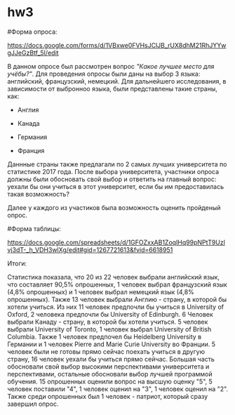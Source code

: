 # hw3
#Форма опроса:

https://docs.google.com/forms/d/1VBxwe0FVHsJClJB_rUX8dhM21RhJYYwgJJeGzBtf_5I/edit

В данном опросе был рассмотрен вопрос _"Какое лучшее место для учёбы?"_. 
Для проведения опросы были даны на выбор 3 языка: английский, французский, немецкий. Для дальнейшего исследования, в зависимости от выбронноо языка, были представлены такие страны, как: 

- Англия 

- Канада

- Германия

- Франция

Даннные страны также предлагали по 2 самых лучших университета по статистике 2017 года. После выбора университета, участники опроса должны были обосновать свой выбор и ответить на главный вопрос: уехали бы они учиться в этот университет, если бы им предоставилась такая возможность?

Далее у каждого из участиков была возможность оценить пройденый опрос.

#Форма таблицы:

https://docs.google.com/spreadsheets/d/1GFOZxxAB1ZoqIHq99pNPtT9Uzlvj3dT-_h_VDH3wlXg/edit#gid=1267721613&fvid=6618951

Итоги:

Статистика показала, что 20 из 22 человек выбрали английский язык, что составляет 90,5% опрошенных, 1 человек выбрал французский язык (4,8% опрошенных) и 1 человек выбрал немецкий язык (4,8% опрошенных). Также 13 человек выбрали Англию - страну, в которой бы хотели учиться. Из них 11 человек предпочли бы учиться в University of Oxford, 2 человека предпочли бы University of Edinburgh. 6 Человек выбрали Канаду - страну, в которой бы хотели учиться. 5 человек выбрали University of Toronto, 1 человек выбрал University of British Columbia. Также 1 человек предпочел бы Heidelberg University в Германии и 1 человек Pierre and Marie Curie University во Франции. 5 человек были не готовы прямо сейчас поехать учиться в другую страну, 16 человек уехали бы учиться прямо сейчас. Большая часть обосновали свой выбор высокими перспективами университета и перспективами, остальные обосновали выбор лучшей программой обучения. 15 опрошенных оценили вопрос на высшую оценку "5", 5 человек поставили "4", 1 человек оценил на "3", 1 человек оценил на "2". Также среди опрошенных был 1 человек - патриот, который сразу завершил опрос.
